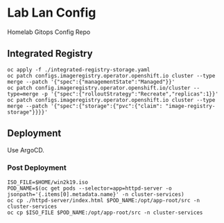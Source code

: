 # Lab Lan Config

Homelab Gitops Config Repo

## Integrated Registry

```shell
oc apply -f ./integrated-registry-storage.yaml
oc patch configs.imageregistry.operator.openshift.io cluster --type merge --patch '{"spec":{"managementState":"Managed"}}'
oc patch config.imageregistry.operator.openshift.io/cluster --type=merge -p '{"spec":{"rolloutStrategy":"Recreate","replicas":1}}'
oc patch configs.imageregistry.operator.openshift.io cluster --type merge --patch '{"spec":{"storage":{"pvc":{"claim": "image-registry-storage"}}}}'
```

## Deployment

Use ArgoCD.

### Post Deployment

```shell
ISO_FILE=$HOME/win2k19.iso
POD_NAME=$(oc get pods --selector=app=httpd-server -o jsonpath='{.items[0].metadata.name}' -n cluster-services)
oc cp ./httpd-server/index.html $POD_NAME:/opt/app-root/src -n cluster-services
oc cp $ISO_FILE $POD_NAME:/opt/app-root/src -n cluster-services
```
